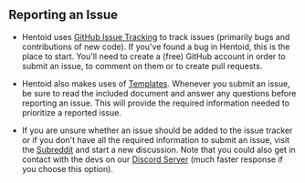 ## Reporting an Issue

* Hentoid uses [GitHub Issue Tracking](https://github.com/AVnetWS/Hentoid/issues/) to track issues (primarily bugs and contributions of new code). If you've found a bug in Hentoid, this is the place to start. You'll need to create a (free) GitHub account in order to submit an issue, to comment on them or to create pull requests.

* Hentoid also makes uses of [Templates](https://help.github.com/articles/helping-people-contribute-to-your-project/). Whenever you submit an issue, be sure to read the included document and answer any questions before reporting an issue. This will provide the required information needed to prioritize a reported issue.

* If you are unsure whether an issue should be added to the issue tracker or if you don't have all the required information to submit an issue, visit the [Subreddit](https://www.reddit.com/r/Hentoid/) and start a new discussion.
Note that you could also get in contact with the devs on our [Discord Server](https://discord.gg/QEZ3qk9) (much faster response if you choose this option).

